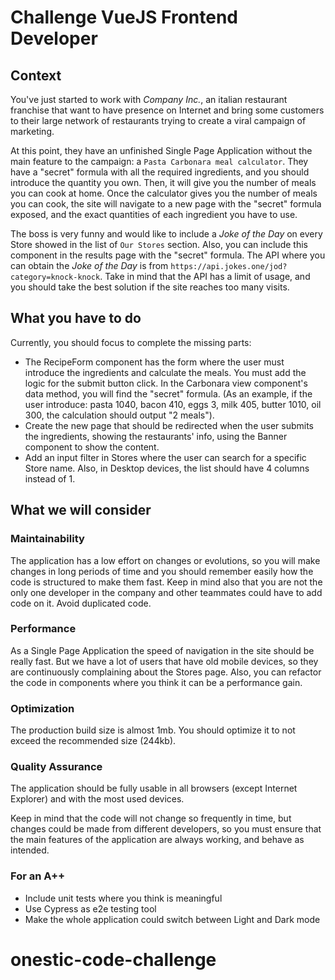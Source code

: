 # Challenge VueJS Frontend Developer

## Context

You've just started to work with _Company Inc._, an italian restaurant franchise that want to have 
presence on Internet and bring some customers to their large network of restaurants trying to create
a viral campaign of marketing.

At this point, they have an unfinished Single Page Application without the main feature to the campaign:
a `Pasta Carbonara meal calculator`.
They have a "secret" formula with all the required ingredients, and you should introduce the quantity you own. Then,
it will give you the number of meals you can cook at home. Once the calculator gives you the number of meals you can cook,
the site will navigate to a new page with the "secret" formula exposed, and the exact quantities of each ingredient
you have to use.

The boss is very funny and would like to include a _Joke of the Day_ on every Store showed in the list of `Our Stores`
section. Also, you can include this component in the results page with the "secret" formula.
The API where you can obtain the _Joke of the Day_ is from `https://api.jokes.one/jod?category=knock-knock`. Take in
mind that the API has a limit of usage, and you should take the best solution if the site reaches too many visits.

## What you have to do

Currently, you should focus to complete the missing parts:
- The RecipeForm component has the form where the user must introduce the ingredients and calculate the meals. You must
add the logic for the submit button click. In the Carbonara view component's data method, you will find the "secret" 
  formula. (As an example, if the user introduce: pasta 1040, bacon 410, eggs 3, milk 405, butter 1010, oil 300, the
  calculation should output "2 meals").
- Create the new page that should be redirected when the user submits the ingredients, showing the restaurants' info,
  using the Banner component to show the content.
- Add an input filter in Stores where the user can search for a specific Store name. Also, in Desktop devices, the list
should have 4 columns instead of 1.

## What we will consider

### Maintainability

The application has a low effort on changes or evolutions, so you will make changes in long periods of time and you
should remember easily how the code is structured to make them fast.
Keep in mind also that you are not the only one developer in the company and other teammates could have to add
code on it. Avoid duplicated code.

### Performance

As a Single Page Application the speed of navigation in the site should be really fast. But we have a lot of users
that have old mobile devices, so they are continuously complaining about the Stores page.
Also, you can refactor the code in components where you think it can be a performance gain.

### Optimization

The production build size is almost 1mb. You should optimize it to not exceed the recommended size (244kb).

### Quality Assurance

The application should be fully usable in all browsers (except Internet Explorer) and with the most used devices.

Keep in mind that the code will not change so frequently in time, but changes could be made from different developers,
so you must ensure that the main features of the application are always working, and behave as intended.

### For an A++

- Include unit tests where you think is meaningful
- Use Cypress as e2e testing tool
- Make the whole application could switch between Light and Dark mode
# onestic-code-challenge

